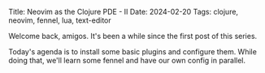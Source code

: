 Title: Neovim as the Clojure PDE - II
Date: 2024-02-20
Tags: clojure, neovim, fennel, lua, text-editor

Welcome back, amigos. It's been a while since the first post of this series.

Today's agenda is to install some basic plugins and configure them. While doing that, we'll learn some fennel and have our own config in parallel.


